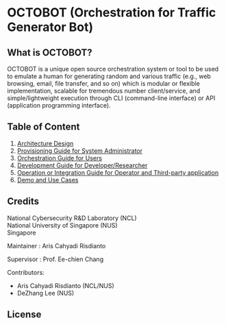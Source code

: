# OCTOBOT (Orchestration for Traffic Generator Bot)

## What is OCTOBOT?

OCTOBOT is a unique open source orchestration system or tool to
be used to emulate a human for generating random and various traffic (e.g., web
browsing, email, file transfer, and so on) which is modular or flexible implementation,
scalable for tremendous number client/service, and simple/lightweight execution through
CLI (command-line interface) or API (application programming interface).

## Table of Content

1. [Architecture Design](Docs/README.md)
2. [Provisioning Guide for System Administrator](Octo-Pro/README.md)
3. [Orchestration Guide for Users](Octo-Pro/README.md)
4. [Development Guide for Developer/Researcher](Octo-Bot/README.md)
5. [Operation or Integration Guide for Operator and Third-party application](https://github.com/ariscahyadi/OctoBot)
6. [Demo and Use Cases](https://github.com/ariscahyadi/OctoBot)


## Credits

National Cybersecurity R&D Laboratory (NCL)\
National University of Singapore (NUS)\
Singapore

Maintainer : Aris Cahyadi Risdianto
 
Supervisor : Prof. Ee-chien Chang
 
Contributors:
- Aris Cahyadi Risdianto (NCL/NUS)
- DeZhang Lee (NUS)

## License
